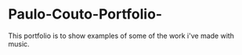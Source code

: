 # Paulo-Couto-Portfolio-
This portfolio is to show examples of some of the work i've made with music.
